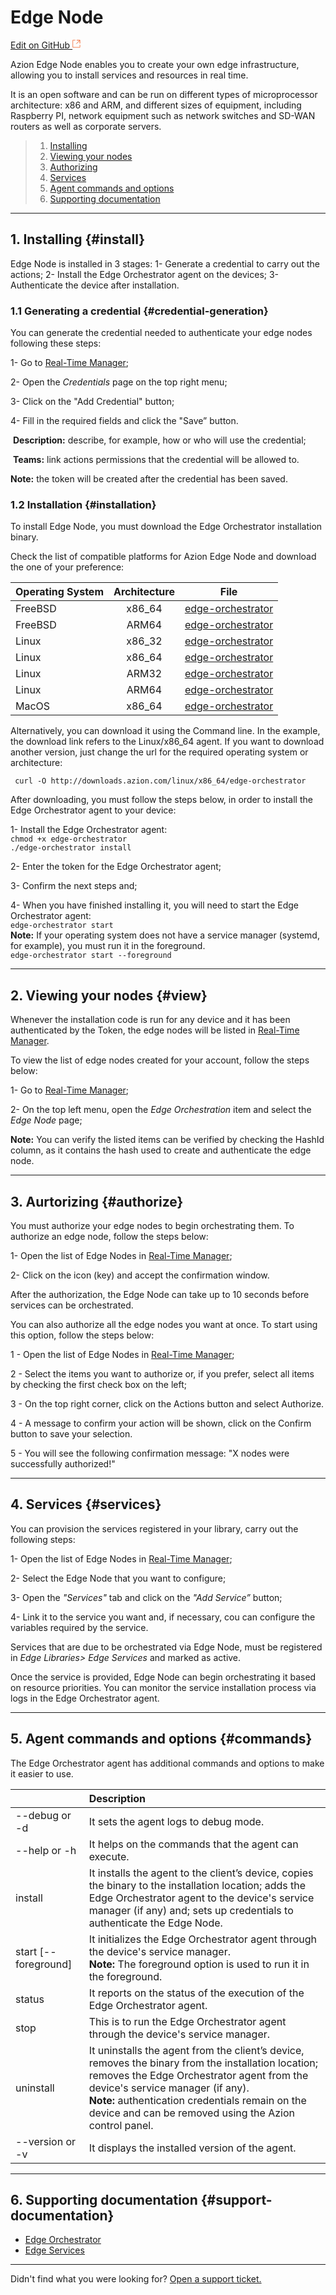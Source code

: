 # Edge **Node**

[Edit on GitHub <svg width="14" height="14" xmlns="http://www.w3.org/2000/svg"><g fill="none" stroke="#F3652B"><path d="M4.81.71H.672v11.43H12.1V8.001" stroke-width=".8"/><path d="M6.87.786h5.155V5.94M6.31 6.5L12.026.786"/></g></svg>](https://github.com/aziontech/docs_en/edit/master/edge-orchestrator/edge-nodes/index.md)

Azion Edge Node enables you to create your own edge infrastructure, allowing you to install services and resources in real time.

It is an open software and can be run on different types of microprocessor architecture: x86 and ARM, and different sizes of equipment, including Raspberry PI, network equipment such as network switches and SD-WAN routers as well as corporate servers.

> 1. [Installing](#install)
> 2. [Viewing your nodes](#View)
> 3. [Authorizing](#authorize)
> 5. [Services](#services)
> 5. [Agent commands and options](#commands)
> 6. [Supporting documentation](#support-documentation)

---

## 1. Installing {#install}

Edge Node is installed in 3 stages: 
1- Generate a credential to carry out the actions; 
2- Install the Edge Orchestrator agent on the devices; 
3- Authenticate the device after installation.

### 1.1 Generating a credential {#credential-generation}

You can generate the credential needed to authenticate your edge nodes following these steps:	

1- Go to [Real-Time Manager](https://manager.azion.com/);

2- Open the *Credentials* page on the top right menu;

3- Click on the "Add Credential" button;

4- Fill in the required fields and click the "Save” button.

​	**Description:** describe, for example, how or who will use the credential;

​	**Teams:** link actions permissions that the credential will be allowed to.

**Note:** the token will be created after the credential has been saved.

### 1.2 Installation {#installation}

To install Edge Node, you must download the Edge Orchestrator installation binary.

Check the list of compatible platforms for Azion Edge Node and download the one of your preference:

| Operating System | Architecture | File                                                         |
| :------------------ | :---------: | ------------------------------------------------------------ |
| FreeBSD             |    x86_64   | [edge-orchestrator](https://downloads.azion.com/stable/freebsd/x86_64/edge-orchestrator) |
| FreeBSD             |    ARM64    | [edge-orchestrator](https://downloads.azion.com/stable/freebsd/arm64/edge-orchestrator) |
| Linux               |   x86_32    | [edge-orchestrator](https://downloads.azion.com/stable/linux/x86_32/edge-orchestrator) |
| Linux               |   x86_64    | [edge-orchestrator](https://downloads.azion.com/stable/linux/x86_64/edge-orchestrator) |
| Linux               |    ARM32    | [edge-orchestrator](https://downloads.azion.com/stable/linux/arm32/edge-orchestrator) |
| Linux               |    ARM64    | [edge-orchestrator](https://downloads.azion.com/stable/linux/arm64/edge-orchestrator) |
| MacOS               |    x86_64   | [edge-orchestrator](https://downloads.azion.com/stable/darwin/x86_64/edge-orchestrator) |

Alternatively, you can download it using the Command line. In the example, the download link refers to the Linux/x86_64 agent. If you want to download another version, just change the url for the required operating system or architecture:

` curl -O http://downloads.azion.com/linux/x86_64/edge-orchestrator`

After downloading, you must follow the steps below, in order to install the Edge Orchestrator agent to your device:

1- Install the Edge Orchestrator agent:<br />
`chmod +x edge-orchestrator`<br />
`./edge-orchestrator install`

2- Enter the token for the Edge Orchestrator agent;

3- Confirm the next steps and;

4- When you have finished installing it, you will need to start the Edge Orchestrator agent:<br />
`edge-orchestrator start`<br />
**Note:** If your operating system does not have a service manager (systemd, for example), you must run it in the foreground.<br />
`edge-orchestrator start --foreground`

---

## 2. Viewing your nodes {#view}

Whenever the installation code is run for any device and it has been authenticated by the Token, the edge nodes will be listed in [Real-Time Manager](https://manager.azion.com/).

To view the list of edge nodes created for your account, follow the steps below:

1- Go to [Real-Time Manager](https://manager.azion.com/);

2- On the top left menu, open the *Edge Orchestration* item and select the *Edge Node* page;

**Note:** You can verify the listed items can be verified by checking the HashId column, as it contains the hash used to create and authenticate the edge node.

---

## 3. Aurtorizing {#authorize}

You must authorize your edge nodes to begin orchestrating them. To authorize an edge node, follow the steps below:

1- Open the list of Edge Nodes in [Real-Time Manager](https://manager.azion.com/);

2- Click on the icon (key) and accept the confirmation window.

After the authorization, the Edge Node can take up to 10 seconds before services can be orchestrated.

You can also authorize all the edge nodes you want at once. To start using  this option, follow the steps below:

1 - Open the list of Edge Nodes in [Real-Time Manager](https://manager.azion.com/);

2 - Select the items you want to authorize or, if you prefer, select all items by checking the first check box on the left;

3 - On the top right corner, click on the Actions button and select Authorize.

4 - A message to confirm your action will be shown, click on the Confirm button to save your selection.

5 - You will see the following confirmation message:  "X nodes were successfully authorized!"

---

## 4. Services {#services}

You can provision the services registered in your library, carry out the following steps:

1- Open the list of Edge Nodes in [Real-Time Manager](https://manager.azion.com/);

2- Select the Edge Node that you want to configure;

3- Open the *"Services"* tab and click on the *"Add Service”* button;

4- Link it to the service you want and, if necessary, cou can configure the variables required by the service.

Services that are due to be orchestrated via Edge Node, must be registered in *Edge Libraries> Edge Services* and marked as active.

Once the service is provided, Edge Node can begin orchestrating it based on resource priorities. You can monitor the service installation process via logs in the Edge Orchestrator agent.

---

## 5. Agent commands and options {#commands}

The Edge Orchestrator agent has additional commands and options to make it easier to use.

|                      | Description                                                  |
| :------------------- | :----------------------------------------------------------- |
| --debug or -d        | It sets the agent logs to debug mode.                           |
| --help or -h         | It helps on the commands that the agent can execute.             |
| install              | It installs the agent to the client’s device, copies the binary to the installation location; adds the Edge Orchestrator agent to the device's service manager (if any) and; sets up credentials to authenticate the Edge Node. |
| start [--foreground] | It initializes the Edge Orchestrator agent through the device's service manager.<br /> **Note:** The foreground option is used to run it in the foreground. |
| status               | It reports on the status of the execution of the Edge Orchestrator agent. |
| stop                 | This is to run the Edge Orchestrator agent through the device's service manager. |
| uninstall            | It uninstalls the agent from the client’s device, removes the binary from the installation location; removes the Edge Orchestrator agent from the device's service manager (if any).<br />**Note:** authentication credentials remain on the device and can be removed using the Azion control panel. |
| --version or -v      | It displays the installed version of the agent.                  |

---

## 6. Supporting documentation {#support-documentation}

- [Edge Orchestrator](https://www.azion.com/en/documentation/products/edge-orchestrator)
- [Edge Services](https://www.azion.com/en/documentation/products/edge-orchestrator/edge-services)

---

Didn't find what you were looking for? [Open a support ticket.](https://tickets.azion.com/)

